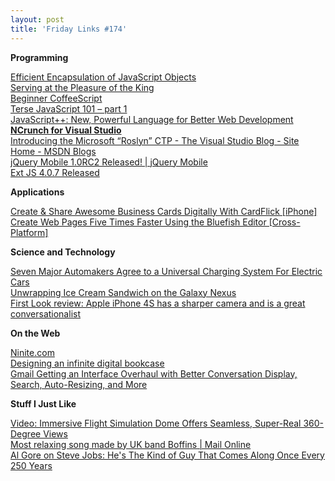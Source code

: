 ```yaml
---
layout: post
title: 'Friday Links #174'
---
```

**Programming**

[Efficient Encapsulation of JavaScript Objects](http://aboutcode.net/2011/10/04/efficient-encapsulation-of-javascript-objects.html)   
[Serving at the Pleasure of the King](http://www.codinghorror.com/blog/2011/10/serving-at-the-pleasure-of-the-king.html)   
[Beginner CoffeeScript](http://devdirective.com/post/138/beginner-coffeescript)   
[Terse JavaScript 101 – part 1](http://james.padolsey.com/javascript/terse-javascript-101-part-1/)   
[JavaScript++: New, Powerful Language for Better Web Development](http://jspp.javascript.am/)   
[**NCrunch for Visual Studio**](http://www.ncrunch.net/)   
[Introducing the Microsoft “Roslyn” CTP - The Visual Studio Blog - Site Home - MSDN Blogs](http://blogs.msdn.com/b/visualstudio/archive/2011/10/19/introducing-the-microsoft-roslyn-ctp.aspx)   
[jQuery Mobile 1.0RC2 Released! | jQuery Mobile](http://jquerymobile.com/blog/2011/10/19/jquery-mobile-1-0rc2-released/)   
[Ext JS 4.0.7 Released](http://feedproxy.google.com/~r/EdSpencer/~3/XYXWXXSwGzQ/ext-js-4-0-7-released.html)

**Applications**

[Create & Share Awesome Business Cards Digitally With CardFlick [iPhone]](http://feedproxy.google.com/~r/Makeuseof/~3/XYc27U18v4c/)   
[Create Web Pages Five Times Faster Using the Bluefish Editor [Cross-Platform]](http://feedproxy.google.com/~r/Makeuseof/~3/nCI9kqxUXrg/)

**Science and Technology**

[Seven Major Automakers Agree to a Universal Charging System For Electric Cars](http://www.popsci.com/cars/article/2011-10/seven-major-automakers-agree-universal-electric-car-charging-system)   
[Unwrapping Ice Cream Sandwich on the Galaxy Nexus](http://feedproxy.google.com/~r/blogspot/MKuf/~3/Wiq-73TGsUQ/unwrapping-ice-cream-sandwich-on-galaxy.html)   
[First Look review: Apple iPhone 4S has a sharper camera and is a great conversationalist](http://simplefeed.consumerreports.org/l?s=100003s276qugt9jgjj&r=googlereader&he=687474702533412532462532466e6577732e636f6e73756d65727265706f7274732e6f7267253246656c656374726f6e69637325324632303131253246313025324666697273742d6c6f6f6b2d7265766965772d6170706c652d6970686f6e652d34732e68746d6c2533464558544b455925334449373252534530&i=727373696e3a687474703a2f2f6e6577732e636f6e73756d65727265706f7274732e6f72672f656c656374726f6e6963732f323031312f31302f66697273742d6c6f6f6b2d7265766965772d6170706c652d6970686f6e652d34732e68746d6c)

**On the Web**

[Ninite.com](http://feedproxy.google.com/~r/CoolTools/~3/R4Wr-EMFmPQ/005903.php)   
[Designing an infinite digital bookcase](http://feedproxy.google.com/~r/blogspot/MKuf/~3/P-pSuUxyiyw/designing-infinite-digital-bookcase.html)   
[Gmail Getting an Interface Overhaul with Better Conversation Display, Search, Auto-Resizing, and More](http://lifehacker.com/5851738/gmail-getting-a-interface-overhaul-with-better-conversation-display-auto+resizing)

**Stuff I Just Like**

[Video: Immersive Flight Simulation Dome Offers Seamless, Super-Real 360-Degree Views](http://www.popsci.com/technology/article/2011-10/new-flight-simulation-dome-offers-seamless-unobstructed-360-degree-views)   
[Most relaxing song made by UK band Boffins | Mail Online](http://www.dailymail.co.uk/news/article-2049948/Most-relaxing-song-UK-band-Boffins.html)   
[Al Gore on Steve Jobs: He's The Kind of Guy That Comes Along Once Every 250 Years](http://allthingsd.com/20111020/al-gore-on-steve-jobs-hes-the-kind-of-guy-that-comes-along-once-every-250-years/)
